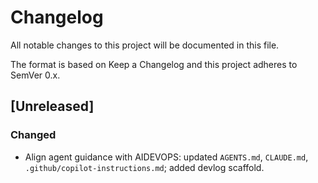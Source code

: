 # Changelog

All notable changes to this project will be documented in this file.

The format is based on Keep a Changelog and this project adheres to SemVer 0.x.

## [Unreleased]
### Changed
- Align agent guidance with AIDEVOPS: updated `AGENTS.md`, `CLAUDE.md`, `.github/copilot-instructions.md`; added devlog scaffold.
